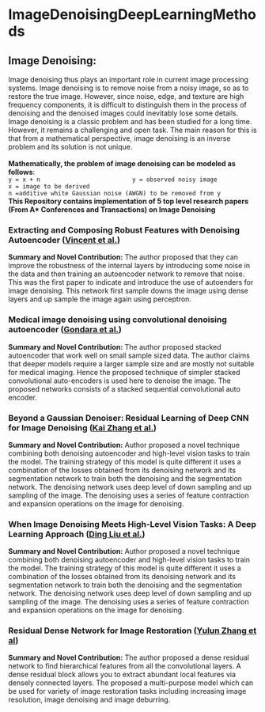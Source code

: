 # ImageDenoisingDeepLearningMethods


## Image Denoising:
Image denoising thus plays an important role in current image processing systems. Image denoising is to remove noise from a noisy image, so as to restore the true image. However, since noise, edge, and texture are high frequency components, it is difficult to distinguish them in the process of denoising and the denoised images could inevitably lose some details. Image denoising is a classic problem and has been studied for a long time. However, it remains a challenging and open task. The main reason for this is that from a mathematical perspective, image denoising is an inverse problem and its solution is not unique. <br /><br />
**Mathematically, the problem of image denoising can be modeled as follows**:<br />
`y = x + n                          y = observed noisy image`                                                                           
                                    `x = image to be derived` <br />
                                    `n =additive white Gaussian noise (AWGN) to be removed from y`<br />
**This Repository contains implementation of 5 top level research papers (From A\* Conferences and Transactions) on Image Denoising**

### Extracting and Composing Robust Features with Denoising Autoencoder ([Vincent et al.](https://dl.acm.org/doi/10.1145/1390156.1390294))
**Summary and Novel Contribution:**
The author proposed that they can improve the robustness of the internal layers by introducing some noise in the data and then training an autoencoder network to remove that noise. This was the first paper to indicate and introduce the use of autoenders for image denoising. This network first sample downs the image using dense layers and up sample the image again using perceptron.

### Medical image denoising using convolutional denoising autoencoder ([Gondara et al.](https://arxiv.org/abs/1608.04667))
**Summary and Novel Contribution:**
The author proposed stacked autoencoder that work well on small sample sized data. The author claims that deeper models require a larger sample size and are mostly not suitable for medical imaging. Hence the proposed technique of simpler stacked convolutional auto-encoders is used here to denoise the image. The proposed networks consists of a stacked sequential convolutional auto encoder.


### Beyond a Gaussian Denoiser: Residual Learning of Deep CNN for Image Denoising ([Kai Zhang et al.](https://doi.org/10.1109/TIP.2017.2662206))
**Summary and Novel Contribution:**
Author proposed a novel technique combining both denoising autoencoder and high-level vision tasks to train the model. The training strategy of this model is quite different it uses a combination of the losses obtained from its denoising network and its segmentation network to train both the denoising and the segmentation network. The denoising network uses deep level of down sampling and up sampling of the image. The denoising uses a series of feature contraction and expansion operations on the image for denoising.


### When Image Denoising Meets High-Level Vision Tasks: A Deep Learning Approach ([Ding Liu et al.](https://doi.org/10.24963/ijcai.2018/117))
**Summary and Novel Contribution:**
Author proposed a novel technique combining both denoising autoencoder and high-level vision tasks to train the model. The training strategy of this model is quite different it uses a combination of the losses obtained from its denoising network and its segmentation network to train both the denoising and the segmentation network. The denoising network uses deep level of down sampling and up sampling of the image. The denoising uses a series of feature contraction and expansion operations on the image for denoising.


### Residual Dense Network for Image Restoration ([Yulun Zhang et al](https://doi.org/10.1109/TPAMI.2020.2968521))
**Summary and Novel Contribution:**
The author proposed a dense residual network to find hierarchical features from all the convolutional layers. A dense residual block allows you to extract abundant local features via densely connected layers. The proposed a multi-purpose model which can be used for variety of image restoration tasks including increasing image resolution, image denoising and image deburring. 




                                                   
                                                          
                                                          

